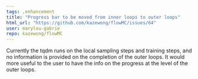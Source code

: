 ```yaml
---
tags: ,enhancement
title: "Progress bar to be moved from inner loops to outer loops"
html_url: "https://github.com/kazewong/flowMC/issues/64"
user: marylou-gabrie
repo: kazewong/flowMC
---
```


Currently the tqdm runs on the local sampling steps and training steps, and no information is provided on the completion of the outer loops. It would more useful to the user to have the info on the progress at the level of the outer loops.